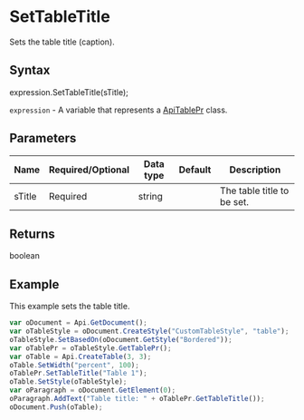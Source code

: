# SetTableTitle

Sets the table title (caption).

## Syntax

expression.SetTableTitle(sTitle);

`expression` - A variable that represents a [ApiTablePr](../ApiTablePr.md) class.

## Parameters

| **Name** | **Required/Optional** | **Data type** | **Default** | **Description** |
| ------------- | ------------- | ------------- | ------------- | ------------- |
| sTitle | Required | string |  | The table title to be set. |

## Returns

boolean

## Example

This example sets the table title.

```javascript
var oDocument = Api.GetDocument();
var oTableStyle = oDocument.CreateStyle("CustomTableStyle", "table");
oTableStyle.SetBasedOn(oDocument.GetStyle("Bordered"));
var oTablePr = oTableStyle.GetTablePr();
var oTable = Api.CreateTable(3, 3);
oTable.SetWidth("percent", 100);
oTablePr.SetTableTitle("Table 1");
oTable.SetStyle(oTableStyle);
var oParagraph = oDocument.GetElement(0);
oParagraph.AddText("Table title: " + oTablePr.GetTableTitle());
oDocument.Push(oTable);
```
